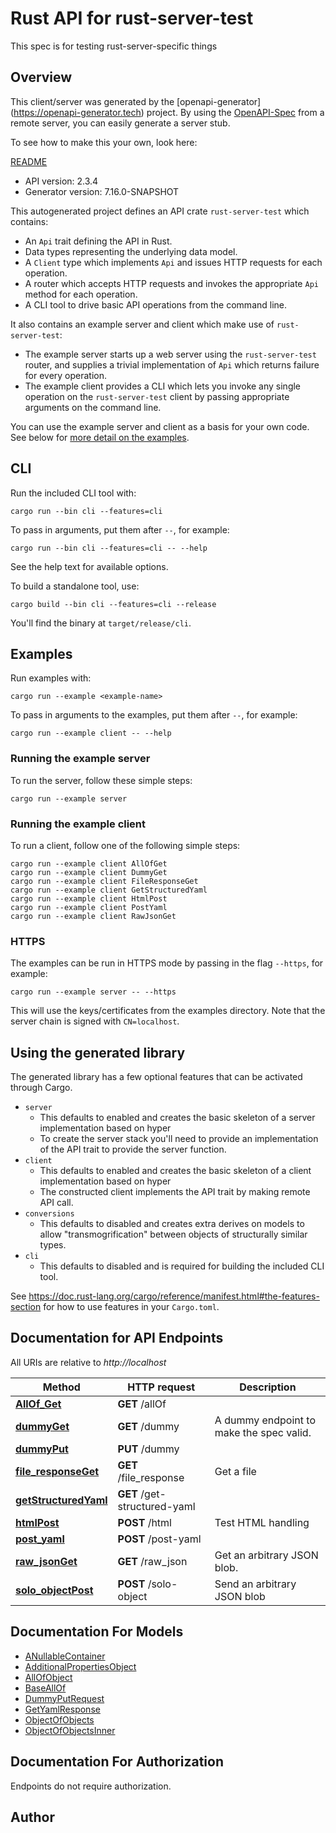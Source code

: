 # Rust API for rust-server-test

This spec is for testing rust-server-specific things

## Overview

This client/server was generated by the [openapi-generator]
(https://openapi-generator.tech) project.  By using the
[OpenAPI-Spec](https://github.com/OAI/OpenAPI-Specification) from a remote
server, you can easily generate a server stub.

To see how to make this your own, look here:

[README]((https://openapi-generator.tech))

- API version: 2.3.4
- Generator version: 7.16.0-SNAPSHOT



This autogenerated project defines an API crate `rust-server-test` which contains:
* An `Api` trait defining the API in Rust.
* Data types representing the underlying data model.
* A `Client` type which implements `Api` and issues HTTP requests for each operation.
* A router which accepts HTTP requests and invokes the appropriate `Api` method for each operation.
* A CLI tool to drive basic API operations from the command line.

It also contains an example server and client which make use of `rust-server-test`:

* The example server starts up a web server using the `rust-server-test`
    router, and supplies a trivial implementation of `Api` which returns failure
    for every operation.
* The example client provides a CLI which lets you invoke
    any single operation on the `rust-server-test` client by passing appropriate
    arguments on the command line.

You can use the example server and client as a basis for your own code.
See below for [more detail on the examples](#using-the-generated-library).

## CLI

Run the included CLI tool with:

```
cargo run --bin cli --features=cli
```

To pass in arguments, put them after `--`, for example:

```
cargo run --bin cli --features=cli -- --help
```

See the help text for available options.

To build a standalone tool, use:

```
cargo build --bin cli --features=cli --release
```

You'll find the binary at `target/release/cli`.

## Examples

Run examples with:

```
cargo run --example <example-name>
```

To pass in arguments to the examples, put them after `--`, for example:

```
cargo run --example client -- --help
```

### Running the example server
To run the server, follow these simple steps:

```
cargo run --example server
```

### Running the example client
To run a client, follow one of the following simple steps:

```
cargo run --example client AllOfGet
cargo run --example client DummyGet
cargo run --example client FileResponseGet
cargo run --example client GetStructuredYaml
cargo run --example client HtmlPost
cargo run --example client PostYaml
cargo run --example client RawJsonGet
```

### HTTPS
The examples can be run in HTTPS mode by passing in the flag `--https`, for example:

```
cargo run --example server -- --https
```

This will use the keys/certificates from the examples directory. Note that the
server chain is signed with `CN=localhost`.

## Using the generated library

The generated library has a few optional features that can be activated through Cargo.

* `server`
    * This defaults to enabled and creates the basic skeleton of a server implementation based on hyper
    * To create the server stack you'll need to provide an implementation of the API trait to provide the server function.
* `client`
    * This defaults to enabled and creates the basic skeleton of a client implementation based on hyper
    * The constructed client implements the API trait by making remote API call.
* `conversions`
    * This defaults to disabled and creates extra derives on models to allow "transmogrification" between objects of structurally similar types.
* `cli`
    * This defaults to disabled and is required for building the included CLI tool.

See https://doc.rust-lang.org/cargo/reference/manifest.html#the-features-section for how to use features in your `Cargo.toml`.

## Documentation for API Endpoints

All URIs are relative to *http://localhost*

Method | HTTP request | Description
------------- | ------------- | -------------
[**AllOf_Get**](docs/default_api.md#AllOf_Get) | **GET** /allOf | 
[**dummyGet**](docs/default_api.md#dummyGet) | **GET** /dummy | A dummy endpoint to make the spec valid.
[**dummyPut**](docs/default_api.md#dummyPut) | **PUT** /dummy | 
[**file_responseGet**](docs/default_api.md#file_responseGet) | **GET** /file_response | Get a file
[**getStructuredYaml**](docs/default_api.md#getStructuredYaml) | **GET** /get-structured-yaml | 
[**htmlPost**](docs/default_api.md#htmlPost) | **POST** /html | Test HTML handling
[**post_yaml**](docs/default_api.md#post_yaml) | **POST** /post-yaml | 
[**raw_jsonGet**](docs/default_api.md#raw_jsonGet) | **GET** /raw_json | Get an arbitrary JSON blob.
[**solo_objectPost**](docs/default_api.md#solo_objectPost) | **POST** /solo-object | Send an arbitrary JSON blob


## Documentation For Models

 - [ANullableContainer](docs/ANullableContainer.md)
 - [AdditionalPropertiesObject](docs/AdditionalPropertiesObject.md)
 - [AllOfObject](docs/AllOfObject.md)
 - [BaseAllOf](docs/BaseAllOf.md)
 - [DummyPutRequest](docs/DummyPutRequest.md)
 - [GetYamlResponse](docs/GetYamlResponse.md)
 - [ObjectOfObjects](docs/ObjectOfObjects.md)
 - [ObjectOfObjectsInner](docs/ObjectOfObjectsInner.md)


## Documentation For Authorization
Endpoints do not require authorization.


## Author



